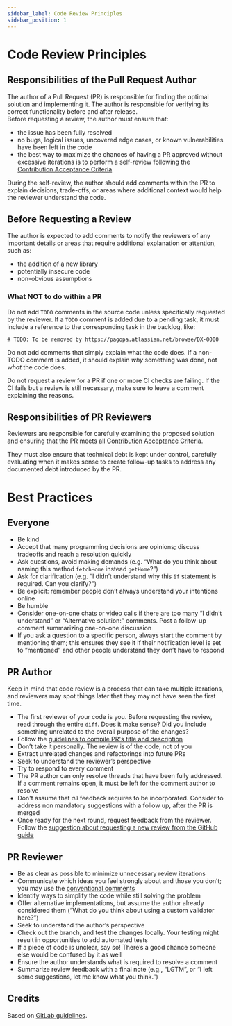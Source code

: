 ```yaml
---
sidebar_label: Code Review Principles
sidebar_position: 1
---
```


# Code Review Principles

## Responsibilities of the Pull Request Author

The author of a Pull Request (PR) is responsible for finding the optimal solution and implementing it. The author is responsible for verifying its correct functionality before and after release.  
Before requesting a review, the author must ensure that:

- the issue has been fully resolved
- no bugs, logical issues, uncovered edge cases, or known vulnerabilities have been left in the code
- the best way to maximize the chances of having a PR approved without excessive iterations is to perform a self-review following the [Contribution Acceptance Criteria](../pull-request/acceptance-criteria.md)

During the self-review, the author should add comments within the PR to explain decisions, trade-offs, or areas where additional context would help the reviewer understand the code.

## Before Requesting a Review

The author is expected to add comments to notify the reviewers of any important details or areas that require additional explanation or attention, such as:

- the addition of a new library
- potentially insecure code
- non-obvious assumptions

### What NOT to do within a PR

Do not add `TODO` comments in the source code unless specifically requested by the reviewer. If a `TODO` comment is added due to a pending task, it must include a reference to the corresponding task in the backlog, like:

```
# TODO: To be removed by https://pagopa.atlassian.net/browse/DX-0000  
```
Do not add comments that simply explain what the code does. If a non-TODO comment is added, it should explain _why_ something was done, not _what_ the code does.

Do not request a review for a PR if one or more CI checks are failing.
If the CI fails but a review is still necessary, make sure to leave a comment explaining the reasons.

## Responsibilities of PR Reviewers

Reviewers are responsible for carefully examining the proposed solution and ensuring that the PR meets all [Contribution Acceptance Criteria](../pull-request/acceptance-criteria.md).

They must also ensure that technical debt is kept under control, carefully evaluating when it makes sense to create follow-up tasks to address any documented debt introduced by the PR.

# Best Practices

## Everyone

- Be kind
- Accept that many programming decisions are opinions; discuss tradeoffs and reach a resolution quickly
- Ask questions, avoid making demands (e.g. “What do you think about naming this method `fetchHome` instead `getHome`?”)
- Ask for clarification (e.g. “I didn’t understand why this `if` statement is required. Can you clarify?")
- Be explicit: remember people don’t always understand your intentions online
- Be humble
- Consider one-on-one chats or video calls if there are too many “I didn’t understand” or “Alternative solution:” comments. Post a follow-up comment summarizing one-on-one discussion
- If you ask a question to a specific person, always start the comment by mentioning them; this ensures they see it if their notification level is set to “mentioned” and other people understand they don’t have to respond

## PR Author

Keep in mind that code review is a process that can take multiple iterations, and reviewers may spot things later that they may not have seen the first time.

- The first reviewer of your code is you. Before requesting the review, read through the entire `diff`. Does it make sense? Did you include something unrelated to the overall purpose of the changes?
- Follow the [guidelines to compile PR's title and description](../pull-request/format.md#format-for-pull-requests)
- Don’t take it personally. The review is of the code, not of you
- Extract unrelated changes and refactorings into future PRs
- Seek to understand the reviewer’s perspective
- Try to respond to every comment
- The PR author can only resolve threads that have been fully addressed. If a comment remains open, it must be left for the comment author to resolve
- Don't assume that _all_ feedback requires to be incorporated. Consider to address non mandatory suggestions with a follow up, after the PR is merged
- Once ready for the next round, request feedback from the reviewer. Follow the [suggestion about requesting a new review from the GitHub guide](https://docs.github.com/en/pull-requests/collaborating-with-pull-requests/proposing-changes-to-your-work-with-pull-requests/requesting-a-pull-request-review#requesting-reviews-from-collaborators-and-organization-members)

## PR Reviewer

- Be as clear as possible to minimize unnecessary review iterations
- Communicate which ideas you feel strongly about and those you don’t; you may use the [conventional comments](conventional-comments.md)
- Identify ways to simplify the code while still solving the problem
- Offer alternative implementations, but assume the author already considered them (“What do you think about using a custom validator here?”)
- Seek to understand the author’s perspective
- Check out the branch, and test the changes locally. Your testing might result in opportunities to add automated tests
- If a piece of code is unclear, say so! There’s a good chance someone else would be confused by it as well
- Ensure the author understands what is required to resolve a comment
- Summarize review feedback with a final note (e.g., “LGTM”, or “I left some suggestions, let me know what you think.”)

## Credits

Based on [GitLab guidelines](https://docs.gitlab.com/development/code_review/#getting-your-merge-request-reviewed-approved-and-merged).
